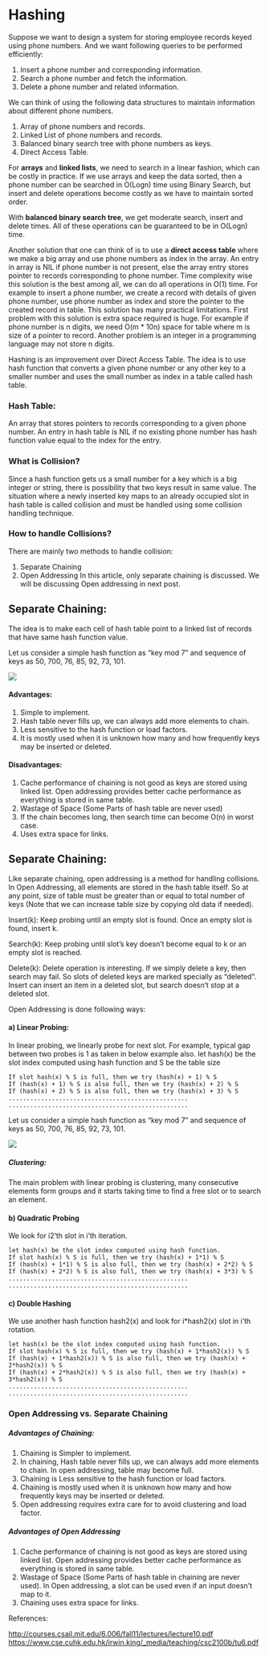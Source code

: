# Hashing
Suppose we want to design a system for storing employee records keyed using phone numbers. And we want following queries to be performed efficiently:

1. Insert a phone number and corresponding information.
1. Search a phone number and fetch the information.
1. Delete a phone number and related information.

We can think of using the following data structures to maintain information about different phone numbers.

1. Array of phone numbers and records.
1. Linked List of phone numbers and records.
1. Balanced binary search tree with phone numbers as keys.
1. Direct Access Table.

For **arrays** and **linked lists**, we need to search in a linear fashion, which can be costly in practice. If we use arrays and keep the data sorted, then a phone number can be searched in O(Logn) time using Binary Search, but insert and delete operations become costly as we have to maintain sorted order.

With **balanced binary search tree**, we get moderate search, insert and delete times. All of these operations can be guaranteed to be in O(Logn) time.

Another solution that one can think of is to use a **direct access table** where we make a big array and use phone numbers as index in the array. An entry in array is NIL if phone number is not present, else the array entry stores pointer to records corresponding to phone number. Time complexity wise this solution is the best among all, we can do all operations in O(1) time. For example to insert a phone number, we create a record with details of given phone number, use phone number as index and store the pointer to the created record in table.
This solution has many practical limitations. First problem with this solution is extra space required is huge. For example if phone number is n digits, we need O(m * 10n) space for table where m is size of a pointer to record. Another problem is an integer in a programming language may not store n digits.


Hashing is an improvement over Direct Access Table. The idea is to use hash function that converts a given phone number or any other key to a smaller number and uses the small number as index in a table called hash table.

### Hash Table: 
An array that stores pointers to records corresponding to a given phone number. An entry in hash table is NIL if no existing phone number has hash function value equal to the index for the entry.

### What is Collision?
Since a hash function gets us a small number for a key which is a big integer or string, there is possibility that two keys result in same value. The situation where a newly inserted key maps to an already occupied slot in hash table is called collision and must be handled using some collision handling technique.

### How to handle Collisions?
There are mainly two methods to handle collision:
1) Separate Chaining
2) Open Addressing
In this article, only separate chaining is discussed. We will be discussing Open addressing in next post.

## Separate Chaining:
The idea is to make each cell of hash table point to a linked list of records that have same hash function value.

Let us consider a simple hash function as “key mod 7” and sequence of keys as 50, 700, 76, 85, 92, 73, 101.

![](material/hashChaining1.png)

#### Advantages:
1) Simple to implement.
2) Hash table never fills up, we can always add more elements to chain.
3) Less sensitive to the hash function or load factors.
4) It is mostly used when it is unknown how many and how frequently keys may be inserted or deleted.

#### Disadvantages:
1) Cache performance of chaining is not good as keys are stored using linked list. Open addressing provides better cache performance as everything is stored in same table.
2) Wastage of Space (Some Parts of hash table are never used)
3) If the chain becomes long, then search time can become O(n) in worst case.
4) Uses extra space for links.

## Separate Chaining:

Like separate chaining, open addressing is a method for handling collisions. In Open Addressing, all elements are stored in the hash table itself. So at any point, size of table must be greater than or equal to total number of keys (Note that we can increase table size by copying old data if needed).

Insert(k): Keep probing until an empty slot is found. Once an empty slot is found, insert k.

Search(k): Keep probing until slot’s key doesn’t become equal to k or an empty slot is reached.

Delete(k): Delete operation is interesting. If we simply delete a key, then search may fail. So slots of deleted keys are marked specially as “deleted”.
Insert can insert an item in a deleted slot, but search doesn’t stop at a deleted slot.

Open Addressing is done following ways:

#### a) Linear Probing: 
In linear probing, we linearly probe for next slot. For example, typical gap between two probes is 1 as taken in below example also.
let hash(x) be the slot index computed using hash function and S be the table size

````
If slot hash(x) % S is full, then we try (hash(x) + 1) % S
If (hash(x) + 1) % S is also full, then we try (hash(x) + 2) % S
If (hash(x) + 2) % S is also full, then we try (hash(x) + 3) % S 
..................................................
..................................................
````
Let us consider a simple hash function as “key mod 7” and sequence of keys as 50, 700, 76, 85, 92, 73, 101.


![](material/openAddressing1.png)

##### Clustering: 
The main problem with linear probing is clustering, many consecutive elements form groups and it starts taking time to find a free slot or to search an element.

#### b) Quadratic Probing 
We look for i2‘th slot in i’th iteration.

````
let hash(x) be the slot index computed using hash function.  
If slot hash(x) % S is full, then we try (hash(x) + 1*1) % S
If (hash(x) + 1*1) % S is also full, then we try (hash(x) + 2*2) % S
If (hash(x) + 2*2) % S is also full, then we try (hash(x) + 3*3) % S
..................................................
..................................................

````

#### c) Double Hashing 
We use another hash function hash2(x) and look for i*hash2(x) slot in i’th rotation.

````
let hash(x) be the slot index computed using hash function.  
If slot hash(x) % S is full, then we try (hash(x) + 1*hash2(x)) % S
If (hash(x) + 1*hash2(x)) % S is also full, then we try (hash(x) + 2*hash2(x)) % S
If (hash(x) + 2*hash2(x)) % S is also full, then we try (hash(x) + 3*hash2(x)) % S
..................................................
..................................................

````

### Open Addressing vs. Separate Chaining
##### Advantages of Chaining:
1) Chaining is Simpler to implement.
2) In chaining, Hash table never fills up, we can always add more elements to chain. In open addressing, table may become full.
3) Chaining is Less sensitive to the hash function or load factors.
4) Chaining is mostly used when it is unknown how many and how frequently keys may be inserted or deleted.
5) Open addressing requires extra care for to avoid clustering and load factor.

##### Advantages of Open Addressing
1) Cache performance of chaining is not good as keys are stored using linked list. Open addressing provides better cache performance as everything is stored in same table.
2) Wastage of Space (Some Parts of hash table in chaining are never used). In Open addressing, a slot can be used even if an input doesn’t map to it.
3) Chaining uses extra space for links.


References:

http://courses.csail.mit.edu/6.006/fall11/lectures/lecture10.pdf
https://www.cse.cuhk.edu.hk/irwin.king/_media/teaching/csc2100b/tu6.pdf